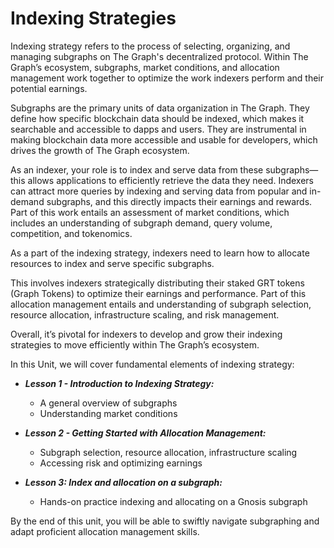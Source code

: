 # Indexing Strategies
Indexing strategy refers to the process of selecting, organizing, and managing subgraphs on The Graph's decentralized protocol. Within The Graph’s ecosystem, subgraphs, market conditions, and allocation management work together to optimize the work indexers perform and their potential earnings. 

Subgraphs are the primary units of data organization in The Graph. They define how specific blockchain data should be indexed, which makes it searchable and accessible to dapps and users. They are instrumental in making blockchain data more accessible and usable for developers, which drives the growth of The Graph ecosystem. 

As an indexer, your role is to index and serve data from these subgraphs—this allows applications to efficiently retrieve the data they need. Indexers can attract more queries by indexing and serving data from popular and in-demand subgraphs, and this directly impacts their earnings and rewards. Part of this work entails an assessment of market conditions, which includes an understanding of subgraph demand, query volume, competition, and tokenomics. 

As a part of the indexing strategy, indexers need to learn how to allocate resources to index and serve specific subgraphs. 

This involves indexers strategically distributing their staked GRT tokens (Graph Tokens) to optimize their earnings and performance. Part of this allocation management entails and understanding of subgraph selection, resource allocation, infrastructure scaling, and risk management.

Overall, it’s pivotal for indexers to develop and grow their indexing strategies to move efficiently within The Graph’s ecosystem. 

In this Unit, we will cover fundamental elements of indexing strategy: 

- ***Lesson 1 - Introduction to Indexing Strategy:***
    - A general overview of subgraphs
    - Understanding market conditions
      
- ***Lesson 2 - Getting Started with Allocation Management:***
    - Subgraph selection, resource allocation, infrastructure scaling
    - Accessing risk and optimizing earnings

- ***Lesson 3: Index and allocation on a subgraph:***
    - Hands-on practice indexing and allocating on a Gnosis subgraph

By the end of this unit, you will be able to swiftly navigate subgraphing and adapt proficient allocation management skills. 
